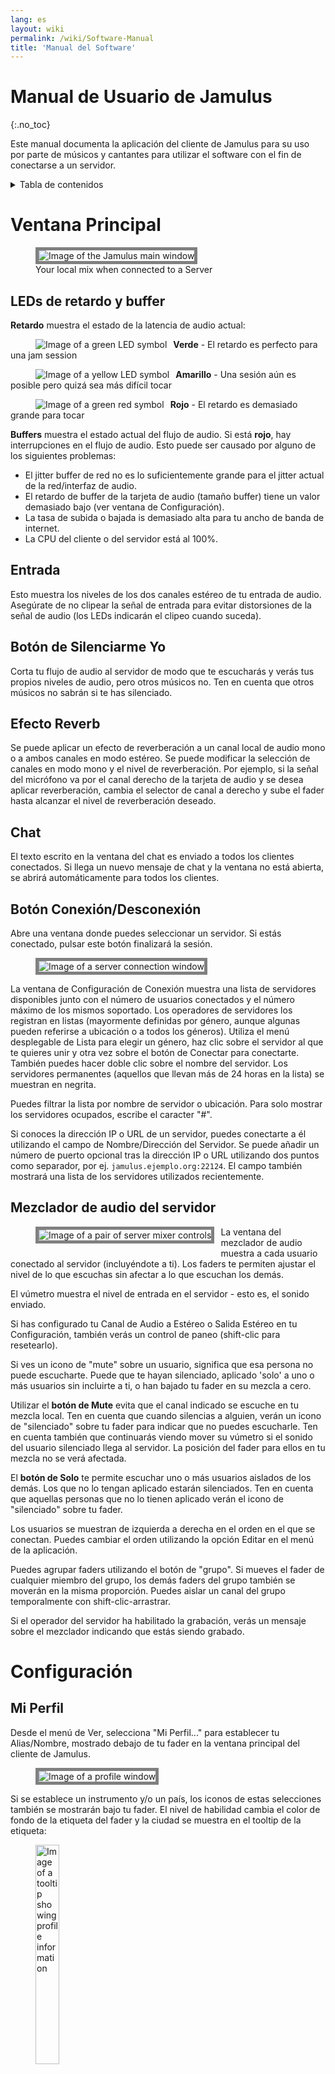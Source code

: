 ```yaml
---
lang: es
layout: wiki
permalink: /wiki/Software-Manual
title: 'Manual del Software'
---
```

# Manual de Usuario de Jamulus
 {:.no_toc}

Este manual documenta la aplicación del cliente de Jamulus para su uso por parte de músicos y cantantes para utilizar el software con el fin de conectarse a un servidor.

<details markdown="1">

<summary>Tabla de contenidos</summary>

* TOC
 {:toc}

</details>

# Ventana Principal


<figure>
	<img src="{{site.url}}/assets/img/es-screenshots/main-screen-medium.png" style="border: 5px solid grey;" loading="lazy" alt="Image of the Jamulus main window">
	<figcaption>Your local mix when connected to a Server</figcaption>
</figure>

## LEDs de retardo y buffer

**Retardo** muestra el estado de la latencia de audio actual:

<figure><img src="{{site.url}}/assets/img/es-screenshots/led-green.png" style="float:left; margin-right:10px;" loading="lazy" alt="Image of a green LED symbol"></figure>

**Verde** - El retardo es perfecto para una jam session

<figure><img src="{{site.url}}/assets/img/es-screenshots/led-yellow.png" style="float:left; margin-right:10px;" loading="lazy" alt="Image of a yellow LED symbol"></figure>

**Amarillo** - Una sesión aún es posible pero quizá sea más difícil tocar

<figure><img src="{{site.url}}/assets/img/es-screenshots/led-red.png" style="float:left; margin-right:10px; clear: both;" loading="lazy" alt="Image of a green red symbol"></figure>

**Rojo** - El retardo es demasiado grande para tocar

**Buffers** muestra el estado actual del flujo de audio. Si está **rojo**, hay interrupciones en el flujo de audio. Esto puede ser causado por alguno de los siguientes problemas:

- El jitter buffer de red no es lo suficientemente grande para el jitter actual de la red/interfaz de audio.
- El retardo de buffer de la tarjeta de audio (tamaño buffer) tiene un valor demasiado bajo (ver ventana de Configuración).
- La tasa de subida o bajada is demasiado alta para tu ancho de banda de internet.
- La CPU del cliente o del servidor está al 100%.


## Entrada

Esto muestra los niveles de los dos canales estéreo de tu entrada de audio. Asegúrate de no clipear la señal de entrada para evitar distorsiones de la señal de audio (los LEDs indicarán el clipeo cuando suceda).

## Botón de Silenciarme Yo

Corta tu flujo de audio al servidor de modo que te escucharás y verás tus propios niveles de audio, pero otros músicos no. Ten en cuenta que otros músicos no sabrán si te has silenciado.

## Efecto Reverb

Se puede aplicar un efecto de reverberación a un canal local de audio mono o a ambos canales en modo estéreo. Se puede modificar la selección de canales en modo mono y el nivel de reverberación. Por ejemplo, si la señal del micrófono va por el canal derecho de la tarjeta de audio y se desea aplicar reverberación, cambia el selector de canal a derecho y sube el fader hasta alcanzar el nivel de reverberación deseado.


## Chat

El texto escrito en la ventana del chat es enviado a todos los clientes conectados. Si llega un nuevo mensaje de chat y la ventana no está abierta, se abrirá automáticamente para todos los clientes.

## Botón Conexión/Desconexión

Abre una ventana donde puedes seleccionar un servidor. Si estás conectado, pulsar este botón finalizará la sesión.

<figure><img src="{{site.url}}/assets/img/es-screenshots/connection-setup-window.png" style="border: 5px solid grey;" loading="lazy" alt="Image of a server connection window"></figure>

La ventana de Configuración de Conexión muestra una lista de servidores disponibles junto con el número de usuarios conectados y el número máximo de los mismos soportado. Los operadores de servidores los registran en listas (mayormente definidas por género, aunque algunas pueden referirse a ubicación o a todos los géneros). Utiliza el menú desplegable de Lista para elegir un género, haz clic sobre el servidor al que te quieres unir y otra vez sobre el botón de Conectar para conectarte. También puedes hacer doble clic sobre el nombre del servidor. Los servidores permanentes (aquellos que llevan más de 24 horas en la lista) se muestran en negrita.

Puedes filtrar la lista por nombre de servidor o ubicación. Para solo mostrar los servidores ocupados, escribe el caracter "#".

Si conoces la dirección IP o URL de un servidor, puedes conectarte a él utilizando el campo de Nombre/Dirección del Servidor. Se puede añadir un número de puerto opcional tras la dirección IP o URL utilizando dos puntos como separador, por ej. `jamulus.ejemplo.org:22124`. El campo también mostrará una lista de los servidores utilizados recientemente.

## Mezclador de audio del servidor

<figure><img src="{{site.url}}/assets/img/es-screenshots/mixer-channles.png" style="float:left; margin-right:10px; margin-bottom:20px; border: 5px solid grey;" loading="lazy" alt="Image of a pair of server mixer controls"></figure>

La ventana del mezclador de audio muestra a cada usuario conectado al servidor (incluyéndote a ti). Los faders te permiten ajustar el nivel de lo que escuchas sin afectar a lo que escuchan los demás.

El vúmetro muestra el nivel de entrada en el servidor - esto es, el sonido enviado.

Si has configurado tu Canal de Audio a Estéreo o Salida Estéreo en tu Configuración, también verás un control de paneo (shift-clic para resetearlo).

Si ves un icono de "mute" sobre un usuario, significa que esa persona no puede escucharte. Puede que te hayan silenciado, aplicado 'solo' a uno o más usuarios sin incluirte a ti, o han bajado tu fader en su mezcla a cero.

Utilizar el **botón de Mute** evita que el canal indicado se escuche en tu mezcla local. Ten en cuenta que cuando silencias a alguien, verán un icono de "silenciado" sobre tu fader para indicar que no puedes escucharle. Ten en cuenta también que continuarás viendo mover su vúmetro si el sonido del usuario silenciado llega al servidor. La posición del fader para ellos en tu mezcla no se verá afectada.

El **botón de Solo** te permite escuchar uno o más usuarios aislados de los demás. Los que no lo tengan aplicado estarán silenciados. Ten en cuenta que aquellas personas que no lo tienen aplicado verán el icono de "silenciado" sobre tu fader.

Los usuarios se muestran de izquierda a derecha en el orden en el que se conectan. Puedes cambiar el orden utilizando la opción Editar en el menú de la aplicación.

Puedes agrupar faders utilizando el botón de "grupo". Si mueves el fader de cualquier miembro del grupo, los demás faders del grupo también se moverán en la misma proporción. Puedes aislar un canal del grupo temporalmente con shift-clic-arrastrar.

Si el operador del servidor ha habilitado la grabación, verás un mensaje sobre el mezclador indicando que estás siendo grabado.




# Configuración

## Mi Perfil

Desde el menú de Ver, selecciona "Mi Perfil..." para establecer tu Alias/Nombre, mostrado debajo de tu fader en la ventana principal del cliente de Jamulus.

<figure><img src="{{site.url}}/assets/img/es-screenshots/settings-profile.png" style="border: 5px solid grey;" loading="lazy" alt="Image of a profile window"></figure>

Si se establece un instrumento y/o un país, los iconos de estas selecciones también se mostrarán bajo tu fader. El nivel de habilidad cambia el color de fondo de la etiqueta del fader y la ciudad se muestra en el tooltip de la etiqueta:

<figure><img src="{{site.url}}/assets/img/es-screenshots/profile-tooltip.png" style="width:30%;" loading="lazy" alt="Image of a tooltip showing profile information"></figure>


### Skin

Esto aplicará un skin a la ventana principal, algunos de los cuales están diseñados para acomodar conjuntos grandes de usuarios.

### Filas de canales en el mezclador

Esto establece el número de filas mostrado en el mezclador de audio, para su uso con conjuntos grandes.


## Configuración Audio/Red

<figure><img src="{{site.url}}/assets/img/es-screenshots/settings-network.png" style="border: 5px solid grey;" loading="lazy" alt="Image of a profile window"></figure>

### Dispositivo

En el sistema operativo de Windows, el driver ASIO (tarjeta de sonido) se puede seleccionar utilizando Jamulus. Si el driver ASIO no es válido se mostrará un mensaje de error y el anterior driver válido será seleccionado. En macOS, se puede seleccionar el hardware de entrada y salida.

### Mapeo canales entrada/salida

<figure><img src="{{site.url}}/assets/img/es-screenshots/channel-mapping.png" style="float:left; margin-right:10px; margin-bottom:20px;" loading="lazy" alt="Image of Input and output channel mapping"></figure>

Si el dispositivo de audio ofrece más de un canal de entrada o salida, son visibles las configuraciones para el _Mapeo de Canales de Entrada y de Salida_. Para cada canal de entrada/salida (canal Izquierdo y Derecho) de Jamulus se puede seleccionar un canal diferente de la tarjeta de audio.

### Canales de Audio

Selecciona el número de canales de audio a utilizar para la comunicación entre cliente y servidor. Hay tres modos disponibles:

Los modos **Mono** y **Estéreo** utilizan uno y dos canales de audio respectivamente.

**Entrada-mono/Salida-estéreo**: La señal de audio enviada al servidor es mono pero la señal que vuelve es estéreo. Esto es útil si la tarjeta de audio tiene un instrumento en un canal de entrada y un micrófono en el otro. En ese caso las dos señales de entrada pueden combinarse en un canal mono pero la mezcla del servidor se escucha en estéreo.

Activar el modo estéreo aumentará la tasa de envío de datos. Asegúrate de que la tasa de subida no excede el ancho de banda disponible en tu conexión a internet.

En el caso del modo estéreo, no estará disponible la selección de canal para el efecto de reverb en la ventana principal puesto que en este caso el efecto se aplicará a ambos canales.

### Calidad del Audio

Cuanto mayor la calidad del audio, mayor la tasa de subida del audio. Asegúrate de que tu tasa de subida no excede el ancho de banda de tu conexión a Internet.

### Retardo del Buffer

El retardo del buffer es un parámetro fundamental en Jamulus. Este parámetro tiene un impacto sobre muchas propiedades de la conexión. Hay soporte para tres tamaños de buffer:

- **64 muestras**: Es la configuración aconsejada puesto que ofrece la latencia más baja, aunque no funciona con todas las tarjetas de sonido.
- **128 muestras** Debería de funcionar con la mayoría de tarjetas de sonido.
- **256 muestras** Solo debería usarse con un ordenador muy lento o con una conexión a internet muy lenta.

Algunos drivers de tarjetas de audio no permiten cambiar el retardo de buffer desde dentro de Jamulus. En este caso la configuración del retardo de buffer se deshabilita y hay que cambiarlo utilizando el driver de la tarjeta de sonido. En Windows, pulsa el botón de Configuración ASIO para acceder al panel de configuración.

En Linux, utiliza la herramienta de configuración de JACK para cambiar el tamaño del buffer.

El retardo del buffer tiene un impacto en el estado de la conexión, la tasa de subida y el retardo total. Cuanto menor sea el buffer, mayor la probabilidad de que el indicador de estado esté en rojo (caídas de audio), mayor la tasa de subida y menor el retardo total.

Por tanto la configuración del buffer es un compromiso entre calidad de audio y retardo total.



### Jitter Buffer

El jitter buffer compensa el jitter de la red y la tarjeta de sonido. El tamaño de este buffer tiene por tanto un impacto sobre la calidad del flujo de audio (el número de caídas de la señal) y el retardo total (a mayor buffer, mayor retardo).

El tamaño del jitter buffer se puede establecer manualmente para el cliente local y para el servidor remoto. Para el jitter buffer local, las caídas del flujo de audio se indican mediante la luz debajo de los faders del jitter buffer. Si la luz se vuelve roja, significa que ha habido una interrupción del flujo de audio.

Por tanto la configuración del jitter buffer es un compromiso entre calidad y retardo total.

Si se activa la casilla de Auto, los jitter buffers del cliente local y del servidor remoto se configuran automáticamente basándose en mediciones del jitter de la red y la tarjeta de audio. Si se activa esta opción, los faders quedan deshabilitados (no pueden moverse con el ratón).

### Activar Buffers Red Pequeños

Permite soporte para paquetes de audio por red muy reducidos. Solo se utilizan si el retardo del buffer de la tarjeta de audio es menor de 128 muestras. Cuanto menores los buffers de red, menor la latencia de audio. Pero al mismo tiempo, aumenta la carga de red y la probabilidad de caídas de audio también aumenta.

### Mediciones

El Ping es el tiempo que requiere el flujo de audio para viajar desde el cliente al servidor y volver. Este retardo lo determina la red y debería ser de unos 20-30 ms. Cuando este retardo es mayor de unos 50 ms, empieza a ser más notable y te puedes encontrar con que es más difícil mantener la sincronización con los demás, aunque sigue siendo posible cuando te acostumbras. Los factores como el tempo, el instrumento utilizado o el aislamiento de los auriculares pueden tener un impacto en el retardo con el que te manejas. Las causas más probables de un retardo alto son que la distancia al servidor es demasiado grande o que tu conexión a internet no es óptima.

El retardo total se calcula con el ping y el retardo ocasionado por la configuración de buffers.

La Tasa de Subida de Audio depende del tamaño actual de los paquetes de audio y la configuración de compresión de audio. Asegúrate de que la tasa de subida no es mayor que la velocidad de subida disponible (comprueba la tasa de subida de tu conexión a internet, por ejemplo con [librespeed.org](https://librespeed.org/).

## Configuración Avanzada

<figure><img src="{{site.url}}/assets/img/es-screenshots/settings-advanced.png" style="border: 5px solid grey;" loading="lazy" alt="Image of a profile window"></figure>

### Dirección personalizada de servidor de directorio

Deja esto en blanco a menos que necesites escribir la dirección de un servidor de directorio distinto a los que hay por defecto.

### Nivel cliente nuevo

Este ajuste define el nivel del fader de una nueva conexión de cliente, en porcentaje. Si se conecta un nuevo usuario al servidor actual, el nivel inicial de su fader tomará este valor si no se ha especificado anteriormente un valor para ese usuario de una conexión anterior. Puedes establecer en este nivel a todos los usuarios en un servidor ocupado con Editar > "Poner Todos Faders a Nivel Cliente Nuevo".

### Aumento de Entrada

Aumenta la ganancia de tu dispositivo. Utiliza esto si tu dispositivo no entrega suficiente ganancia para Jamulus.

### Protección contra Retroalimentación

Esto trata de detectar la retroalimentación cíclica. Una vez detectada, se activará el botón de "Silenciarme Yo" y se mostrará un mensaje de explicación para que puedas solucionar el problema.


### Balance de Entrada

Controla los niveles relativos de los canales locales de audio derecho e izquierdo. Para una señal mono actúa como paneo entre los dos canales. Por ejemplo, si se conecta un micrófono al canal derecho y un instrumento al izquierdo que suena mucho más alto que el micrófono, mueve el fader para aumentar el volumen relativo del micrófono.
